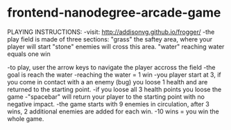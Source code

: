 frontend-nanodegree-arcade-game
===============================

PLAYING INSTRUCTIONS:
-visit: http://addisonvg.github.io/frogger/
-the play field is made of three sections:
  "grass" the saftey area, where your player will start
  "stone" enemies will cross this area. 
  "water" reaching water equals one win

-to play, user the arrow keys to navigate the player accross the field
-the goal is reach the water
-reaching the water = 1 win
-you player start at 3, if you come in contact with a an enemy (bug) you loose 1 health and are returned to the starting point.
-if you loose all 3 health points you loose the game
-"spacebar" will return your player to the starting point with no negative impact.
-the game starts with 9 enemies in circulation, after 3 wins, 2 additional enemies are added for each win.
-10 wins = you win the whole game.
